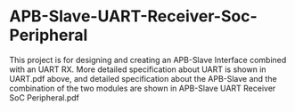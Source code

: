 # APB-Slave-UART-Receiver-Soc-Peripheral
This project is for designing and creating an APB-Slave Interface combined with an UART RX. More detailed specification about
UART is shown in UART.pdf above, and detailed specification about the APB-Slave and the combination of the two modules
are shown in APB-Slave UART Receiver SoC Peripheral.pdf
